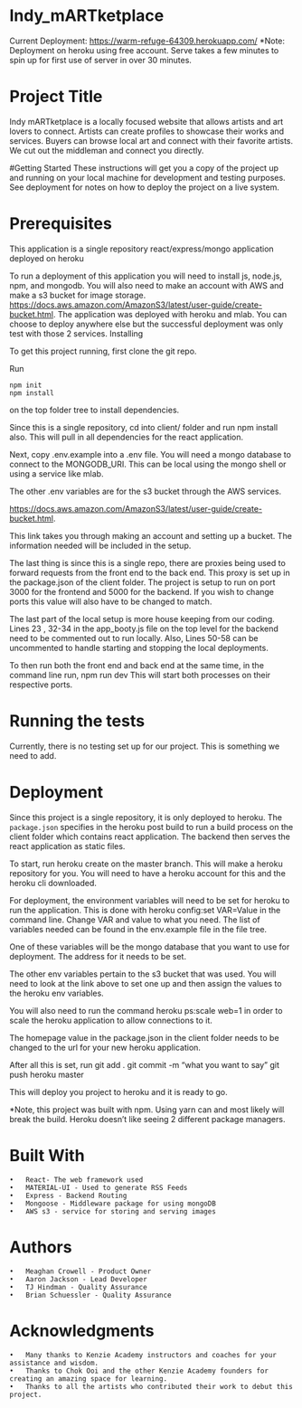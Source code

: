 # Indy_mARTketplace

Current Deployment: https://warm-refuge-64309.herokuapp.com/
*Note: Deployment on heroku using free account. Serve takes a few minutes to spin up for first use of server in over 30 minutes.


# Project Title
Indy mARTketplace is a locally focused website that allows artists and art lovers to connect.  Artists can create profiles to showcase their works and services.  Buyers can browse local art and connect with their favorite artists.  We cut out the middleman and connect you directly.  

#Getting Started
These instructions will get you a copy of the project up and running on your local machine for development and testing purposes. See deployment for notes on how to deploy the project on a live system.

# Prerequisites
This application is a single repository react/express/mongo application deployed on heroku

To run a deployment of this application you will need to install js, node.js, npm, and mongodb. You will also need to make an account with AWS and make a s3 bucket for image storage. https://docs.aws.amazon.com/AmazonS3/latest/user-guide/create-bucket.html. 
The application was deployed with heroku and mlab. You can choose to deploy anywhere else but the successful deployment was only test with those 2 services.
Installing

To get this project running, first clone the git repo.

Run 

	npm init
	npm install
  
on the top folder tree to install dependencies.

Since this is a single repository, cd into client/ folder and run npm install also. This will pull in all dependencies for the react application.

Next, copy .env.example into a .env file. You will need a mongo database to connect to the MONGODB_URI. This can be local using the mongo shell or using a service like mlab.

The other .env variables are for the s3 bucket through the AWS services. 
	
  https://docs.aws.amazon.com/AmazonS3/latest/user-guide/create-bucket.html. 

This link takes you through making an account and setting up a bucket. The information needed will be included in the setup.

The last thing is since this is a single repo, there are proxies being used to forward requests from the front end to the back end. This proxy is set up in the package.json of the client folder. The project is setup to run on port 3000 for the frontend and 5000 for the backend. If you wish to change ports this value will also have to be changed to match.

The last part of the local setup is more house keeping from our coding. Lines 23 , 32-34 in the app_booty.js file on the top level for the backend need to be commented out to run locally. Also, Lines 50-58 can be uncommented to handle starting and stopping the local deployments.

To then run both the front end and back end at the same time, in the command line run,
	npm run dev
This will start both processes on their respective ports.

# Running the tests
Currently, there is no testing set up for our project. This is something we need to add.

# Deployment
Since this project is a single repository, it is only deployed to heroku. The `package.json` specifies in the heroku post build to run a build process on the client folder which contains react application. The backend then serves the react application as static files.

To start, run 
	heroku create 
on the master branch. This will make a heroku repository for you. You will need to have a heroku account for this and the heroku cli downloaded.

For deployment, the environment variables will need to be set for heroku to run the application. This is done with 
	heroku config:set VAR=Value 
in the command line. Change VAR and value to what you need. The list of variables needed can be found in the env.example file in the file tree.

One of these variables will be the mongo database that you want to use for deployment. The address for it needs to be set.

The other env variables pertain to the s3 bucket that was used. You will need to look at the link above to set one up and then assign the values to the heroku env variables.

You will also need to run the command 
	heroku ps:scale web=1 
in order to scale the heroku application to allow connections to it.

The homepage value in the package.json in the client folder needs to be changed to the url for your new heroku application.

After all this is set, run 
	git add .
	git commit -m “what you want to say”
	git push heroku master

This will deploy you project to heroku and it is ready to go.

*Note, this project was built with npm. Using yarn can and most likely will break the build. Heroku doesn’t like seeing 2 different package managers.

# Built With
	•	React- The web framework used
	•	MATERIAL-UI - Used to generate RSS Feeds
	•	Express - Backend Routing
	•	Mongoose - Middleware package for using mongoDB
	•	AWS s3 - service for storing and serving images


# Authors
	•	Meaghan Crowell - Product Owner
	•	Aaron Jackson - Lead Developer
	•	TJ Hindman - Quality Assurance
	•	Brian Schuessler - Quality Assurance


# Acknowledgments
	•	Many thanks to Kenzie Academy instructors and coaches for your assistance and wisdom.
	•	Thanks to Chok Ooi and the other Kenzie Academy founders for creating an amazing space for learning.
	•	Thanks to all the artists who contributed their work to debut this project.
